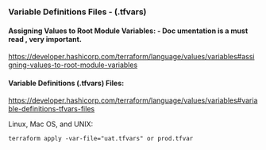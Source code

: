 ### Variable Definitions Files -  (.tfvars) 

#### Assigning Values to Root Module Variables: - Doc umentation is a must read , very important.

https://developer.hashicorp.com/terraform/language/values/variables#assigning-values-to-root-module-variables

#### Variable Definitions (.tfvars) Files:

https://developer.hashicorp.com/terraform/language/values/variables#variable-definitions-tfvars-files

Linux, Mac OS, and UNIX:

```
terraform apply -var-file="uat.tfvars" or prod.tfvar

```
